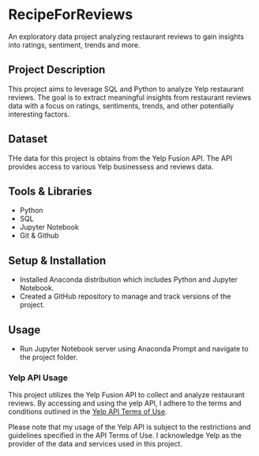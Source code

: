 # RecipeForReviews
An exploratory data project analyzing restaurant reviews to gain insights into ratings, sentiment, trends and more.

## Project Description
This project aims to leverage SQL and Python to analyze Yelp restaurant reviews. The goal is to extract meaningful insights from restaurant reviews data with a focus on ratings, sentiments, trends, and other potentially interesting factors.

## Dataset
THe data for this project is obtains from the Yelp Fusion API. The API provides access to various Yelp businessess and reviews data.

## Tools & Libraries
- Python
- SQL
- Jupyter Notebook
- Git & Github

## Setup & Installation
- Installed Anaconda distribution which includes Python and Jupyter Notebook.
- Created a GitHub repository to manage and track versions of the project.

## Usage
- Run Jupyter Notebook server using Anaconda Prompt and navigate to the project folder.

### Yelp API Usage
This project utilizes the Yelp Fusion API to collect and analyze restaurant reviews. By accessing and using the yelp API, I adhere to the terms and conditions outlined in the [Yelp API Terms of Use](https://www.yelp.com/developers/api_terms). 

Please note that my usage of the Yelp API is subject to the restrictions and guidelines specified in the API Terms of Use. I acknowledge Yelp as the provider of the data and services used in this project.
